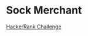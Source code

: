 # Sock Merchant
[HackerRank Challenge](https://www.hackerrank.com/challenges/sock-merchant/problem?h_l=interview&playlist_slugs%5B%5D=interview-preparation-kit&playlist_slugs%5B%5D=warmup) 


